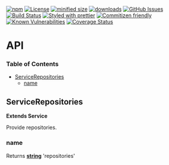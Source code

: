 [![npm](https://img.shields.io/npm/v/@kronos-integration/service-repositories.svg)](https://www.npmjs.com/package/@kronos-integration/service-repositories)
[![License](https://img.shields.io/badge/License-BSD%203--Clause-blue.svg)](https://opensource.org/licenses/BSD-3-Clause)
[![minified size](https://badgen.net/bundlephobia/min/@kronos-integration/service-repositories)](https://bundlephobia.com/result?p=@kronos-integration/service-repositories)
[![downloads](http://img.shields.io/npm/dm/@kronos-integration/service-repositories.svg?style=flat-square)](https://npmjs.org/package/@kronos-integration/service-repositories)
[![GitHub Issues](https://img.shields.io/github/issues/service-repositories/service-repositories.svg?style=flat-square)](https://github.com/service-repositories/service-repositories/issues)
[![Build Status](https://img.shields.io/endpoint.svg?url=https%3A%2F%2Factions-badge.atrox.dev%2Fservice-repositories%2Fservice-repositories%2Fbadge\&style=flat)](https://actions-badge.atrox.dev/service-repositories/service-repositories/goto)
[![Styled with prettier](https://img.shields.io/badge/styled_with-prettier-ff69b4.svg)](https://github.com/prettier/prettier)
[![Commitizen friendly](https://img.shields.io/badge/commitizen-friendly-brightgreen.svg)](http://commitizen.github.io/cz-cli/)
[![Known Vulnerabilities](https://snyk.io/test/github/service-repositories/service-repositories/badge.svg)](https://snyk.io/test/github/service-repositories/service-repositories)
[![Coverage Status](https://coveralls.io/repos/service-repositories/service-repositories/badge.svg)](https://coveralls.io/github/service-repositories/service-repositories)

# API

<!-- Generated by documentation.js. Update this documentation by updating the source code. -->

### Table of Contents

*   [ServiceRepositories](#servicerepositories)
    *   [name](#name)

## ServiceRepositories

**Extends Service**

Provide repositories.

### name

Returns **[string](https://developer.mozilla.org/docs/Web/JavaScript/Reference/Global_Objects/String)** 'repositories'

